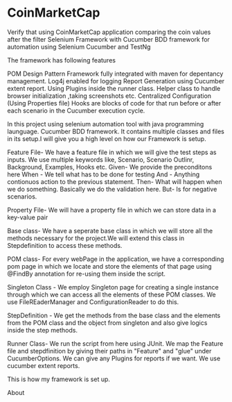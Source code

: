 # CoinMarketCap
Verify that using CoinMarketCap application comparing the coin values after the filter
Selenium Framework with Cucumber BDD framework for automation using Selenium Cucumber and TestNg

The framework has following features

POM Design Pattern Framework fully integrated with maven for depentancy management. Log4j enabled for logging Report Generation using Cucumber extent report. Using Plugins inside the runner class. Helper class to handle browser initialization ,taking screenshots etc. Centralized Configuration (Using Properties file) Hooks are blocks of code for that run before or after each scenario in the Cucumber execution cycle.

In this project using selenium automation tool with java programming launguage. Cucumber BDD framework. It contains multiple classes and files in its setup.I will give you a high level on how our Framework is setup.

Feature File- We have a feature file in which we will give the test steps as inputs. We use multiple keywords like, Scenario, Scenario Outlinr, Background, Examples, Hooks etc. Given- We provide the preconditons here When - We tell what has to be done for testing And - Anything contionuos action to the previous statement. Then- What will happen when we do something. Basically we do the validation here. But- Is for negative scenarios.

Property File- We will have a property file in which we can store data in a key-value pair

Base class- We have a seperate base class in which we will store all the methods necessary for the project.We will extend this class in Stepdefinition to access these methods.

POM class- For every webPage in the application, we have a corresponding pom page in which we locate and store the elements of that page using @FindBy annotation for re-using them inside the script.

Singleton Class - We employ Singleton page for creating a single instance through which we can access all the elements of these POM classes. We use FileREaderManager and ConfigurationReader to do this.

StepDefinition - We get the methods from the base class and the elements from the POM class and the object from singleton and also give logics inside the step methods.

Runner Class- We run the script from here using JUnit. We map the Feature file and stepdfinition by giving their paths in "Feature" and "glue" under CucumberOptions. We can give any Plugins for reports if we want. We use cucumber extent reports.

This is how my framework is set up.

About
